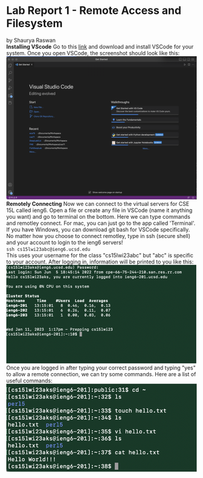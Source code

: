 # Lab Report 1 - Remote Access and Filesystem
by Shaurya Raswan
<br>
**Installing VScode**
Go to this [link](https://code.visualstudio.com/) and download and install VSCode for your system. Once you open VSCode, the screenshot should look like this:
![VSCode](/VSCode.png?raw=true "Opening VSCode")
<br>
**Remotely Connecting**
Now we can connect to the virtual servers for CSE 15L called ieng6. Open a file or create any file in VSCode (name it anything you want) and go to terminal on the bottom. Here we can type commands and remotley connect. For mac, you can just go to the app called 'Terminal'. If you have Windows, you can download git bash for VSCode specifically. No matter how you choose to connect remotley, type in ssh (secure shell) and your account to login to the ieng6 servers!
<br>
`ssh cs15lwi23abc@ieng6.ucsd.edu`
<br>
This uses your username for the class "cs15lwi23abc" but "abc" is specific to your account. After logging in, information will be printed to you like this:
![Connection](/connect.png?raw=true "Remote Connection")
<br>
Once you are logged in after typing your correct password and typing "yes" to allow a remote connection, we can try some commands. Here are a list of useful commands:
![HelloWorld](/helloworld.png?raw=true "HelloWorld")
